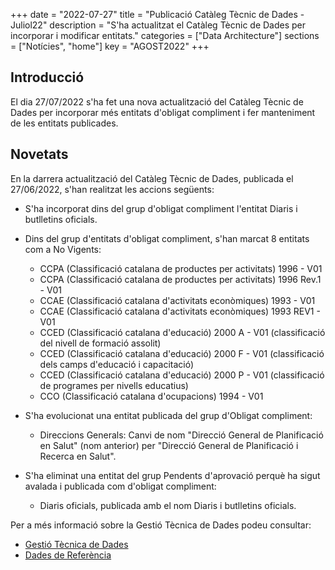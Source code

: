 +++
date        = "2022-07-27"
title       = "Publicació Catàleg Tècnic de Dades - Juliol22"
description = "S'ha actualitzat el Catàleg Tècnic de Dades per incorporar i modificar entitats."
categories  = ["Data Architecture"]
sections    = ["Notícies", "home"]
key = "AGOST2022"
+++

## Introducció

El dia 27/07/2022 s'ha fet una nova actualització del Catàleg Tècnic de Dades per incorporar més entitats d'obligat compliment i fer manteniment de les entitats publicades.
 
## Novetats

En la darrera actualització del Catàleg Tècnic de Dades, publicada el 27/06/2022, s'han realitzat les accions següents:

- S'ha incorporat dins del grup d'obligat compliment l'entitat Diaris i butlletins oficials.
  
- Dins del grup d'entitats d'obligat compliment, s'han marcat 8 entitats com a No Vigents:
  - CCPA (Classificació catalana de productes per activitats) 1996 - V01
  - CCPA (Classificació catalana de productes per activitats) 1996 Rev.1 - V01
  - CCAE (Classificació catalana d'activitats econòmiques) 1993 - V01
  - CCAE (Classificació catalana d'activitats econòmiques) 1993 REV1 - V01
  - CCED (Classificació catalana d'educació) 2000 A - V01 (classificació del nivell de formació assolit)
  - CCED (Classificació catalana d'educació) 2000 F - V01 (classificació dels camps d'educació i capacitació)
  - CCED (Classificació catalana d'educació) 2000 P - V01 (classificació de programes per nivells educatius)
  - CCO (Classificació catalana d'ocupacions) 1994 - V01

- S'ha evolucionat una entitat publicada del grup d'Obligat compliment:
  - Direccions Generals: Canvi de nom "Direcció General de Planificació en Salut" (nom anterior) per "Direcció General de Planificació i Recerca en Salut".
  
- S'ha eliminat una entitat del grup Pendents d'aprovació perquè ha sigut avalada i publicada com d'obligat compliment:
  - Diaris oficials, publicada amb el nom Diaris i butlletins oficials.
  
  
Per a més informació sobre la Gestió Tècnica de Dades podeu consultar:

* [Gestió Tècnica de Dades](https://canigo.ctti.gencat.cat/dadesref/gestiodades/)
* [Dades de Referència](https://canigo.ctti.gencat.cat/dadesref/dadesref/)

